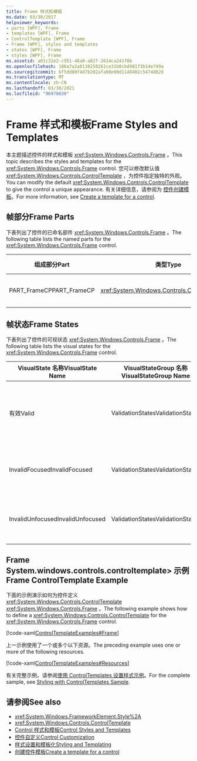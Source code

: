 ```yaml
---
title: Frame 样式和模板
ms.date: 03/30/2017
helpviewer_keywords:
- parts [WPF], Frame
- templates [WPF], Frame
- ControlTemplate [WPF], Frame
- Frame [WPF], styles and templates
- states [WPF], Frame
- styles [WPF], Frame
ms.assetid: a01c32e2-c951-46a0-a82f-2614ca241f0b
ms.openlocfilehash: 106a7a2a0138250261ce31b0cbd98173b14e749a
ms.sourcegitcommit: bf5dd80f4d7b202afa90e90d1148402c5474d826
ms.translationtype: MT
ms.contentlocale: zh-CN
ms.lasthandoff: 03/30/2021
ms.locfileid: "96970630"
---
```

# <a name="frame-styles-and-templates"></a><span data-ttu-id="edc55-102">Frame 样式和模板</span><span class="sxs-lookup"><span data-stu-id="edc55-102">Frame Styles and Templates</span></span>
<span data-ttu-id="edc55-103">本主题描述控件的样式和模板 <xref:System.Windows.Controls.Frame> 。</span><span class="sxs-lookup"><span data-stu-id="edc55-103">This topic describes the styles and templates for the <xref:System.Windows.Controls.Frame> control.</span></span> <span data-ttu-id="edc55-104">您可以修改默认值 <xref:System.Windows.Controls.ControlTemplate> ，为控件指定独特的外观。</span><span class="sxs-lookup"><span data-stu-id="edc55-104">You can modify the default <xref:System.Windows.Controls.ControlTemplate> to give the control a unique appearance.</span></span> <span data-ttu-id="edc55-105">有关详细信息，请参阅为 [控件创建模板](/dotnet/desktop-wpf/themes/how-to-create-apply-template)。</span><span class="sxs-lookup"><span data-stu-id="edc55-105">For more information, see [Create a template for a control](/dotnet/desktop-wpf/themes/how-to-create-apply-template).</span></span>  
  
## <a name="frame-parts"></a><span data-ttu-id="edc55-106">帧部分</span><span class="sxs-lookup"><span data-stu-id="edc55-106">Frame Parts</span></span>  
 <span data-ttu-id="edc55-107">下表列出了控件的已命名部件 <xref:System.Windows.Controls.Frame> 。</span><span class="sxs-lookup"><span data-stu-id="edc55-107">The following table lists the named parts for the <xref:System.Windows.Controls.Frame> control.</span></span>  
  
|<span data-ttu-id="edc55-108">组成部分</span><span class="sxs-lookup"><span data-stu-id="edc55-108">Part</span></span>|<span data-ttu-id="edc55-109">类型</span><span class="sxs-lookup"><span data-stu-id="edc55-109">Type</span></span>|<span data-ttu-id="edc55-110">描述</span><span class="sxs-lookup"><span data-stu-id="edc55-110">Description</span></span>|  
|-|-|-|  
|<span data-ttu-id="edc55-111">PART_FrameCP</span><span class="sxs-lookup"><span data-stu-id="edc55-111">PART_FrameCP</span></span>|<xref:System.Windows.Controls.ContentPresenter>|<span data-ttu-id="edc55-112">内容区域。</span><span class="sxs-lookup"><span data-stu-id="edc55-112">The content area.</span></span>|  
  
## <a name="frame-states"></a><span data-ttu-id="edc55-113">帧状态</span><span class="sxs-lookup"><span data-stu-id="edc55-113">Frame States</span></span>  
 <span data-ttu-id="edc55-114">下表列出了控件的可视状态 <xref:System.Windows.Controls.Frame> 。</span><span class="sxs-lookup"><span data-stu-id="edc55-114">The following table lists the visual states for the <xref:System.Windows.Controls.Frame> control.</span></span>  
  
|<span data-ttu-id="edc55-115">VisualState 名称</span><span class="sxs-lookup"><span data-stu-id="edc55-115">VisualState Name</span></span>|<span data-ttu-id="edc55-116">VisualStateGroup 名称</span><span class="sxs-lookup"><span data-stu-id="edc55-116">VisualStateGroup Name</span></span>|<span data-ttu-id="edc55-117">描述</span><span class="sxs-lookup"><span data-stu-id="edc55-117">Description</span></span>|  
|-|-|-|  
|<span data-ttu-id="edc55-118">有效</span><span class="sxs-lookup"><span data-stu-id="edc55-118">Valid</span></span>|<span data-ttu-id="edc55-119">ValidationStates</span><span class="sxs-lookup"><span data-stu-id="edc55-119">ValidationStates</span></span>|<span data-ttu-id="edc55-120">控件使用 <xref:System.Windows.Controls.Validation> 类， <xref:System.Windows.Controls.Validation.HasError%2A?displayProperty=nameWithType> 附加属性为 `false` 。</span><span class="sxs-lookup"><span data-stu-id="edc55-120">The control uses the <xref:System.Windows.Controls.Validation> class and the <xref:System.Windows.Controls.Validation.HasError%2A?displayProperty=nameWithType> attached property is `false`.</span></span>|  
|<span data-ttu-id="edc55-121">InvalidFocused</span><span class="sxs-lookup"><span data-stu-id="edc55-121">InvalidFocused</span></span>|<span data-ttu-id="edc55-122">ValidationStates</span><span class="sxs-lookup"><span data-stu-id="edc55-122">ValidationStates</span></span>|<span data-ttu-id="edc55-123"><xref:System.Windows.Controls.Validation.HasError%2A?displayProperty=nameWithType>附加属性是 `true` 控件具有焦点。</span><span class="sxs-lookup"><span data-stu-id="edc55-123">The <xref:System.Windows.Controls.Validation.HasError%2A?displayProperty=nameWithType> attached property is `true` has the control has focus.</span></span>|  
|<span data-ttu-id="edc55-124">InvalidUnfocused</span><span class="sxs-lookup"><span data-stu-id="edc55-124">InvalidUnfocused</span></span>|<span data-ttu-id="edc55-125">ValidationStates</span><span class="sxs-lookup"><span data-stu-id="edc55-125">ValidationStates</span></span>|<span data-ttu-id="edc55-126"><xref:System.Windows.Controls.Validation.HasError%2A?displayProperty=nameWithType>附加属性是 `true` 控件没有焦点。</span><span class="sxs-lookup"><span data-stu-id="edc55-126">The <xref:System.Windows.Controls.Validation.HasError%2A?displayProperty=nameWithType> attached property is `true` has the control does not have focus.</span></span>|  
  
## <a name="frame-controltemplate-example"></a><span data-ttu-id="edc55-127">Frame System.windows.controls.controltemplate> 示例</span><span class="sxs-lookup"><span data-stu-id="edc55-127">Frame ControlTemplate Example</span></span>  
 <span data-ttu-id="edc55-128">下面的示例演示如何为控件定义 <xref:System.Windows.Controls.ControlTemplate> <xref:System.Windows.Controls.Frame> 。</span><span class="sxs-lookup"><span data-stu-id="edc55-128">The following example shows how to define a <xref:System.Windows.Controls.ControlTemplate> for the <xref:System.Windows.Controls.Frame> control.</span></span>  
  
 [!code-xaml[ControlTemplateExamples#Frame](~/samples/snippets/csharp/VS_Snippets_Wpf/ControlTemplateExamples/CS/resources/frame.xaml#frame)]  
  
 <span data-ttu-id="edc55-129">上一示例使用了一个或多个以下资源。</span><span class="sxs-lookup"><span data-stu-id="edc55-129">The preceding example uses one or more of the following resources.</span></span>  
  
 [!code-xaml[ControlTemplateExamples#Resources](~/samples/snippets/csharp/VS_Snippets_Wpf/ControlTemplateExamples/CS/resources/shared.xaml#resources)]  
  
 <span data-ttu-id="edc55-130">有关完整示例，请参阅[使用 ControlTemplates 设置样式示例](https://github.com/Microsoft/WPF-Samples/tree/master/Styles%20&%20Templates/IntroToStylingAndTemplating)。</span><span class="sxs-lookup"><span data-stu-id="edc55-130">For the complete sample, see [Styling with ControlTemplates Sample](https://github.com/Microsoft/WPF-Samples/tree/master/Styles%20&%20Templates/IntroToStylingAndTemplating).</span></span>  
  
## <a name="see-also"></a><span data-ttu-id="edc55-131">请参阅</span><span class="sxs-lookup"><span data-stu-id="edc55-131">See also</span></span>

- <xref:System.Windows.FrameworkElement.Style%2A>
- <xref:System.Windows.Controls.ControlTemplate>
- [<span data-ttu-id="edc55-132">Control 样式和模板</span><span class="sxs-lookup"><span data-stu-id="edc55-132">Control Styles and Templates</span></span>](control-styles-and-templates.md)
- [<span data-ttu-id="edc55-133">控件自定义</span><span class="sxs-lookup"><span data-stu-id="edc55-133">Control Customization</span></span>](control-customization.md)
- [<span data-ttu-id="edc55-134">样式设置和模板化</span><span class="sxs-lookup"><span data-stu-id="edc55-134">Styling and Templating</span></span>](/dotnet/desktop-wpf/fundamentals/styles-templates-overview)
- [<span data-ttu-id="edc55-135">创建控件模板</span><span class="sxs-lookup"><span data-stu-id="edc55-135">Create a template for a control</span></span>](/dotnet/desktop-wpf/themes/how-to-create-apply-template)
